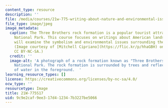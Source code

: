 ```yaml
---
content_type: resource
description: ''
file: /media/courses/21w-775-writing-about-nature-and-environmental-issues-spring-2017/9c9e2caf9ee317d412347b3227be5066_21W-775S17.jpg
file_type: image/jpeg
image_metadata:
  caption: The Three Brothers rock formation is a popular tourist attraction at Yosemite
    National Park. This course focuses on writings about American landscapes and students
    will examine the symbolism and environmental issues surrounding these landscapes.
    (Image courtesy of [Mitchell Cipriano](https://flic.kr/p/hhaGBH) on flickr. License
    CC BY-NC-SA.)
  credit: ''
  image-alt: 'A photograph of a rock formation known as "Three Brothers" at Yosemite
    National Park. The rock formation is surrounded by trees and reflected in a body
    of water in the foreground.  '
learning_resource_types: []
license: https://creativecommons.org/licenses/by-nc-sa/4.0/
ocw_type: ''
resourcetype: Image
title: 21W-775S17
uid: 9c9e2caf-9ee3-17d4-1234-7b3227be5066
---
```

